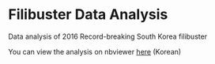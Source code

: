 # Filibuster Data Analysis
Data analysis of 2016 Record-breaking South Korea filibuster

You can view the analysis on nbviewer [here](http://nbviewer.jupyter.org/github/dreamgonfly/filibuster/blob/master/filibuster_wordcloud.ipynb) (Korean)
